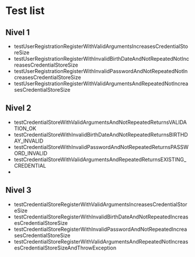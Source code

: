 # Test list

## Nivel 1
- testUserRegistrationRegisterWithValidArgumentsIncreasesCredentialStoreSize
- testUserRegistrationRegisterWithInvalidBirthDateAndNotRepeatedNotIncreasesCredentialStoreSize
- testUserRegistrationRegisterWithInvalidPasswordAndNotRepeatedNotIncreasesCredentialStoreSize
- testUserRegistrationRegisterWithValidArgumentsAndRepeatedNotIncreasesCredentialStoreSize

## Nivel 2

- testCredentialStoreWithValidArgumentsAndNotRepeatedReturnsVALIDATION_OK
- testCredentialStoreWithInvalidBirthDateAndNotRepeatedReturnsBIRTHDAY_INVALID
- testCredentialStoreWithInvalidPasswordAndNotRepeatedReturnsPASSWORD_INVALID
- testCredentialStoreWithValidArgumentsAndRepeatedReturnsEXISTING_CREDENTIAL
- 
## Nivel 3
- testCredentialStoreRegisterWithValidArgumentsIncreasesCredentialStoreSize
- testCredentialStoreRegisterWithInvalidBirthDateAndNotRepeatedIncreasesCredentialStoreSize
- testCredentialStoreRegisterWithInvalidPasswordAndNotRepeatedIncreasesCredentialStoreSize
- testCredentialStoreRegisterWithValidArgumentsAndRepeatedNotIncreasesCredentialStoreSizeAndThrowException